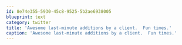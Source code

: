 ```yaml
---
id: 8e74e355-5930-45c8-9525-5b2ae6938005
blueprint: text
category: twitter
title: 'Awesome last-minute additions by a client.  Fun times.'
caption: 'Awesome last-minute additions by a client.  Fun times.'
---
```

